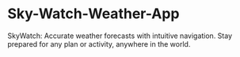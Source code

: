 # Sky-Watch-Weather-App
SkyWatch: Accurate weather forecasts with intuitive navigation. Stay prepared for any plan or activity, anywhere in the world.

